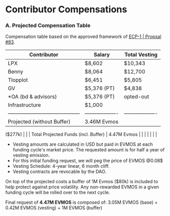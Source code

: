 
# Contributor Compensations

### A. Projected Compensation Table
Compensation table based on the approved framework of [ECP-1 | Propsal #83](https://www.mintscan.io/evmos/proposals/83).

| Contributor | Salary | Total Vesting  |
| --- | --- | --- |
| LPX | $8,602 | $10,343 |
| Benny | $8,064  | $12,700 |
| Tlopplot  | $6,451  | $5,805 |
| GV  | $5,376 (PT) | $4,838 |
| *OA  (bd & advisors) | $5,376 (PT) | opted-out |
| Infrastructure | $1,000 |  |
| —————————————— | ——————- | ——————- |
| Projected (without Buffer) | 3.46M Evmos
($277k)
 |  |
| Total Projected Funds (incl. Buffer) | 4.47M Evmos |  |
|  |  |  |                     |

- Vesting amounts are calculated in USD but paid in EVMOS at each funding cycle's market price. The requested amount is for half a year of vesting emission. 
- For this initial funding request, we will peg the price of EVMOS @0.08$
- Vesting Schedule: 4-year linear, 6 month cliff. 
- Vesting contracts are revocable by the DAO.

On top of the projected costs a buffer of 1M Evmos ($80k) is included to help protect against price volatility. Any non-rewarded EVMOS in a given funding cycle will be rolled over to the next cycle.

Final request of **4.47M EVMOS** is composed of: 3.05M EVMOS (base) + 0.42M EVMOS (vesting) + 1M EVMOS (buffer)


